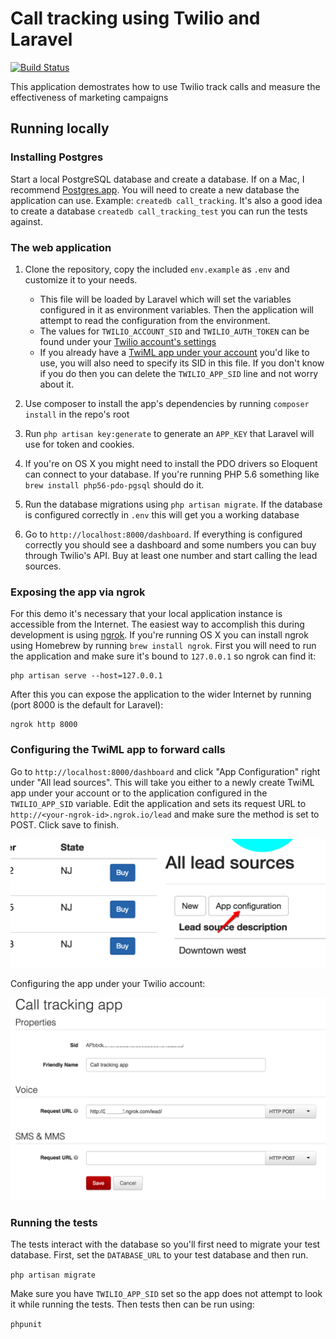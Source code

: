 #  Call tracking using Twilio and Laravel

[![Build Status](https://travis-ci.org/TwilioDevEd/call-tracking-laravel.svg?branch=master)](https://travis-ci.org/TwilioDevEd/call-tracking-laravel)

This application demostrates how to use Twilio track calls and measure
the effectiveness of marketing campaigns

## Running locally

### Installing Postgres

Start a local PostgreSQL database and create a database. If on a
Mac, I recommend [Postgres.app](http://postgresapp.com/). You will
need to create a new database the application can use. Example:
`createdb call_tracking`. It's also a good idea to create a
database `createdb call_tracking_test` you can run the tests against.

### The web application

1. Clone the repository, copy the included `env.example` as `.env` and
   customize it to your needs.
   - This file will be loaded by Laravel which will set the variables
     configured in it as environment variables. Then the application
     will attempt to read the configuration from the environment.
   - The values for `TWILIO_ACCOUNT_SID` and `TWILIO_AUTH_TOKEN` can
     be found under your
     [Twilio account's settings](https://www.twilio.com/user/account/settings)
   - If you already have a
     [TwiML app under your account](https://www.twilio.com/user/account/apps)
     you'd like to use, you will also need to specify its SID in this
     file. If you don't know if you do then you can delete the
     `TWILIO_APP_SID` line and not worry about it.

1. Use composer to install the app's dependencies by running `composer
   install` in the repo's root
1. Run `php artisan key:generate` to generate an `APP_KEY` that
   Laravel will use for token and cookies.
1. If you're on OS X you might need to install the PDO drivers
   so Eloquent can connect to your database. If you're running PHP 5.6
   something like `brew install php56-pdo-pgsql` should do it.
1. Run the database migrations using `php artisan migrate`. If the
   database is configured correctly in `.env` this will get you a
   working database
1. Go to `http://localhost:8000/dashboard`. If everything is
   configured correctly you should see a dashboard and some numbers
   you can buy through Twilio's API. Buy at least one number and start
   calling the lead sources.

### Exposing the app via ngrok

For this demo it's necessary that your local application instance is
accessible from the Internet. The easiest way to accomplish this
during development is using [ngrok](https://ngrok.com/). If you're
running OS X you can install ngrok using Homebrew by running `brew
install ngrok`. First you will need to run the application and make
sure it's bound to `127.0.0.1` so ngrok can find it:

```
php artisan serve --host=127.0.0.1
```

After this you can expose the application to the wider Internet by
running (port 8000 is the default for Laravel):

```
ngrok http 8000
```

### Configuring the TwiML app to forward calls

Go to `http://localhost:8000/dashboard` and click "App Configuration"
right under "All lead sources". This will take you either to a newly
create TwiML app under your account or to the application configured
in the `TWILIO_APP_SID` variable. Edit the application and sets its
request URL to `http://<your-ngrok-id>.ngrok.io/lead` and make sure the method
is set to POST. Click save to finish.

![App configuration button](images/app-config-button.png)

Configuring the app under your Twilio account:

![Twilio app configuration](images/app-config.png)

### Running the tests

The tests interact with the database so you'll first need to migrate
your test database. First, set the `DATABASE_URL` to your test
database and then run.

`php artisan migrate`

Make sure you have `TWILIO_APP_SID` set so the app does not attempt to
look it while running the tests. Then tests then can be run using:

`phpunit`
